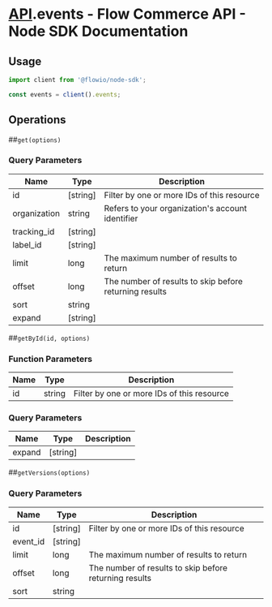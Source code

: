 # [API](README.md).events - Flow Commerce API - Node SDK Documentation

## Usage

```JavaScript
import client from '@flowio/node-sdk';

const events = client().events;
```

## Operations

##`get(options)`


### Query Parameters

| Name  | Type | Description |
| ---- | ---- | ---- |
| id | [string] | Filter by one or more IDs of this resource |
| organization | string | Refers to your organization&#x27;s account identifier |
| tracking_id | [string] |  |
| label_id | [string] |  |
| limit | long | The maximum number of results to return |
| offset | long | The number of results to skip before returning results |
| sort | string |  |
| expand | [string] |  |

##`getById(id, options)`

### Function Parameters

| Name  | Type | Description |
| ---- | ---- | ---- |
| id | string | Filter by one or more IDs of this resource |

### Query Parameters

| Name  | Type | Description |
| ---- | ---- | ---- |
| expand | [string] |  |

##`getVersions(options)`


### Query Parameters

| Name  | Type | Description |
| ---- | ---- | ---- |
| id | [string] | Filter by one or more IDs of this resource |
| event_id | [string] |  |
| limit | long | The maximum number of results to return |
| offset | long | The number of results to skip before returning results |
| sort | string |  |

